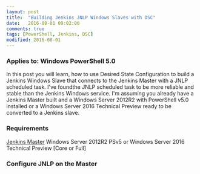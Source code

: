 ```yaml
---
layout: post
title:  "Building Jenkins JNLP Windows Slaves with DSC"
date:   2016-08-01 09:02:00
comments: true
tags: [PowerShell, Jenkins, DSC]
modified: 2016-08-01
---
```

### Applies to: Windows PowerShell 5.0


In this post you will learn, how to use Desired State Configuration to build a Jenkins Windows Slave that connects to the Jenkins Master with a JNLP scheduled task. 
I've foundthe JNLP scheduled task to be more reliable and stable than the Jenkins Windows service. I'm assuming you already have a Jenkins Master built and a 
Windows Server 2012R2 with PowerShell v5.0 installed or a Windows Server 2016 Technical Preview ready to be converted to a Jenkins slave. 

### Requirements

[Jenkins Master](https://dscottraynsford.wordpress.com/2016/04/18/install-jenkins-using-dsc-part-2/)
Windows Server 2012R2 PSv5 or Windows Server 2016 Technical Preview [Core or Full]


### Configure JNLP on the Master


